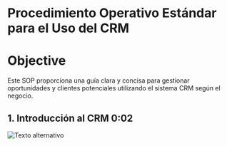 # Procedimiento Operativo Estándar para el Uso del CRM

# Objective
Este SOP proporciona una guía clara y concisa para gestionar oportunidades y clientes potenciales utilizando el sistema CRM según el negocio.


## 1. Introducción al CRM 0:02
![Texto alternativo](img/crm/crm1.jpg)

 